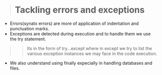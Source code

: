 > # Tackling errors and exceptions
+ Errors(synatx errors) are more of application of indentation and punctuation marks.
+ Exceptions are detected during execution and to handle them we use the try statement.
 >> Its in the form of try...except where in except we try to list the various exception instances we may face in the code execution.
+ We also understand using finally expecially in handling databases and files.
